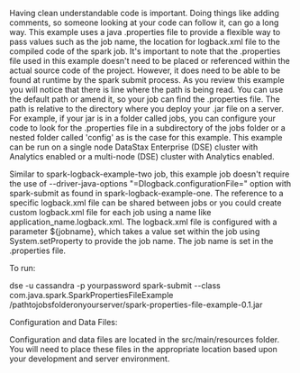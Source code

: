 
Having clean understandable code is important. Doing things like adding comments, so someone looking at your code can follow it, can go a long way.  This example uses a java .properties file to provide a flexible way to pass values such as the job name, the location for logback.xml file to the compiled code of the spark job. It's important to note that the .properties file used in this example doesn't need to be placed or referenced within the actual source code of the project.  However, it does need to be able to be found at runtime by the spark submit process.  As you review this example you will notice that there is line where the path is being read. You can use the default path or amend it, so your job can find the .properties file.  The path is relative to the directory where you deploy your .jar file on a server.  For example, if your jar is in a folder called jobs, you can configure your code to look for the .properties file in a subdirectory of the jobs folder or a nested folder called 'config' as is the case for this example.  This example can be run on a single node DataStax Enterprise (DSE) cluster with Analytics enabled or a multi-node (DSE) cluster with Analytics enabled.   

Similar to spark-logback-example-two job, this example job doesn't require the use of --driver-java-options "=Dlogback.configurationFile=" option with spark-submit as found in spark-logback-example-one.  The reference to a specific logback.xml file can be shared between jobs or you could create custom logback.xml file for each job using a name like application_name.logback.xml.  The logback.xml file is configured with a parameter ${jobname}, which takes a value set within the job using System.setProperty to provide the job name.  The job name is set in the .properties file.   

To run:

dse -u cassandra -p yourpassword spark-submit --class com.java.spark.SparkPropertiesFileExample /pathtojobsfolderonyourserver/spark-properties-file-example-0.1.jar

Configuration and Data Files:

Configuration and data files are located in the src/main/resources folder.  You will need to place these files in the appropriate location based upon your development and server environment.  